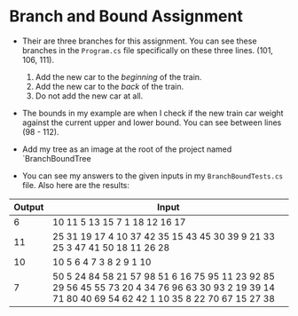 # Branch and Bound Assignment

- Their are three branches for this assignment. You can see these branches in the `Program.cs` file specifically on these three lines. (101, 106, 111).

  1. Add the new car to the *beginning* of the train.
  2. Add the new car to the *back* of the train.
  3. Do not add the new car at all.

- The bounds in my example are when I check if the new train car weight against the current upper and lower bound.
You can see between lines (98 - 112).

- Add my tree as an image at the root of the project named `BranchBoundTree

- You can see my answers to the given inputs in my `BranchBoundTests.cs` file. Also here are the results:

| Output | Input |
| ------ | ----- |
| 6 | 10 11 5 13 15 7 1 18 12 16 17|
| 11 | 25 31 19 17 4 10 37 42 35 15 43 45 30 39 9 21 33 25 3 47 41 50 18 11 26 28 |
| 10 | 10 5 6 4 7 3 8 2 9 1 10 |
|7 | 50 5 24 84 58 21 57 98 51 6 16 75 95 11 23 92 85 29 56 45 55 73 20 4 34 76 96 63 30 93 2 19 39 14 71 80 40 69 54 62 42 1 10 35 8 22 70 67 15 27 38 |
